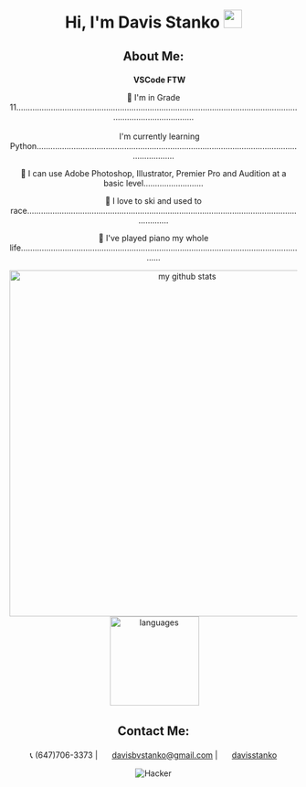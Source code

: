 <div align="center">

# Hi, I'm Davis Stanko <img height="32" width="32" src="https://raw.githubusercontent.com/sciencepal/sciencepal/master/assets/Hi.gif" />

## About Me:

 <img height="17" width="17" src="https://simpleicons.org/icons/visualstudiocode.svg" /> **VSCode FTW**

🏫 I'm in Grade 11.............................................................................................................................................................

 <img height="17" width="17" src="https://simpleicons.org/icons/python.svg" /> I'm currently learning Python...................................................................................................................................

🎨 I can use Adobe Photoshop, Illustrator, Premier Pro and Audition at a basic level..........................

🎿 I love to ski and used to race..................................................................................................................................

🎹 I've played piano my whole life..............................................................................................................................

<img src="https://github-readme-stats.vercel.app/api?username=davisstanko&show_icons=true&theme=dark" alt="my github stats" width="606"/>&nbsp;<img src="https://github-readme-stats.vercel.app/api/top-langs/?username=davisstanko&layout=compact&theme=dark" alt="languages" height="156">

## Contact Me:

  📞 (647)706-3373 | <img height="17" width="17" src="https://simpleicons.org/icons/gmail.svg" /> davisbvstanko@gmail.com | <img height="17" width="17" src="https://simpleicons.org/icons/instagram.svg" /> [davisstanko]

![Hacker](https://media1.tenor.com/images/02e672703fda926c6b1aabac0853dad4/tenor.gif?itemid=3899102)

[davisstanko]: https://instagram.com/davisstanko
</div>
